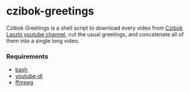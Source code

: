 # czibok-greetings

Czibok Greetings is a shell script to download every video from
 [Czibok Laszlo youtube channel](https://www.youtube.com/channel/UClkrEAh4ygvlywtIEIJJ-rA),
cut the usual greetings, and concatenate all of them into a single long video.

### Requirements

* [bash](http://git.savannah.gnu.org/cgit/bash.git)
* [youtube-dl](https://github.com/ytdl-org/youtube-dl)
* [ffmpeg](https://ffmpeg.org)


